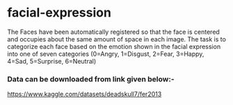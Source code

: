 # facial-expression
The Faces have been automatically registered so that the face is centered and occupies about the same amount of space in each image. The task is to categorize each face based on the emotion shown in the facial expression into one of seven categories (0=Angry, 1=Disgust, 2=Fear, 3=Happy, 4=Sad, 5=Surprise, 6=Neutral)

### Data can be downloaded from link given below:-
https://www.kaggle.com/datasets/deadskull7/fer2013
